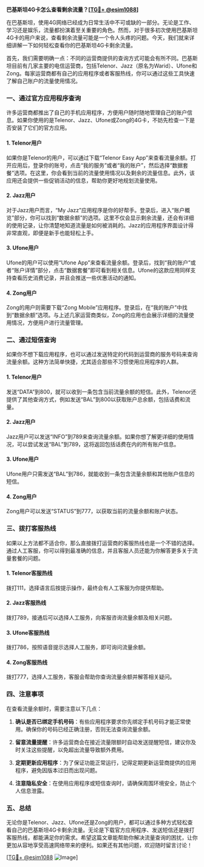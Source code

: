 **巴基斯坦4G卡怎么查看剩余流量？[[TG💪+ @esim1088](https://t.me/s/esim1088)]**

在巴基斯坦，使用4G网络已经成为日常生活中不可或缺的一部分。无论是工作、学习还是娱乐，流量都扮演着至关重要的角色。然而，对于很多初次使用巴基斯坦4G卡的用户来说，查看剩余流量可能是一个令人头疼的问题。今天，我们就来详细讲解一下如何轻松查看你的巴基斯坦4G卡剩余流量。

首先，我们需要明确一点：不同的运营商提供的查询方式可能会有所不同。巴基斯坦目前有几家主要的电信运营商，包括Telenor、Jazz（原名为Warid）、Ufone和Zong。每家运营商都有自己的应用程序或者客服热线，你可以通过这些工具快速了解自己账户的流量使用情况。

### **一、通过官方应用程序查询**

许多运营商都推出了自己的手机应用程序，方便用户随时随地管理自己的账户信息。如果你使用的是Telenor、Jazz、Ufone或Zong的4G卡，不妨先检查一下是否安装了它们的官方应用。

#### **1. Telenor用户**
如果你是Telenor的用户，可以通过下载“Telenor Easy App”来查看流量余额。打开应用后，登录你的账号，点击“我的服务”或者“我的账户”，然后选择“数据套餐”选项。在这里，你会看到当前的流量使用情况以及剩余的流量信息。此外，该应用还会提供一些促销活动的信息，帮助你更好地规划流量使用。

#### **2. Jazz用户**
对于Jazz用户而言，“My Jazz”应用程序是你的好帮手。登录后，进入“账户概览”部分，你可以找到“数据余额”的选项。这里不仅会显示剩余流量，还会有详细的使用记录，让你清楚地知道流量是如何被消耗的。Jazz的应用程序界面设计得非常直观，即便是新手也能轻松上手。

#### **3. Ufone用户**
Ufone的用户可以使用“Ufone App”来查看流量余额。登录后，找到“我的账户”或者“账户详情”部分，点击“数据套餐”即可看到相关信息。Ufone的这款应用同样支持查看历史消费记录，并且会推送一些优惠活动的通知。

#### **4. Zong用户**
Zong的用户则需要下载“Zong Mobile”应用程序。登录后，在“我的账户”中找到“数据余额”选项。与上述几家运营商类似，Zong的应用也会展示详细的流量使用情况，方便用户进行流量管理。

### **二、通过短信查询**

如果你不想下载应用程序，也可以通过发送特定的代码到运营商的服务号码来查询流量余额。这种方法简单快捷，尤其适合那些不习惯使用应用程序的人群。

#### **1. Telenor用户**
发送“DATA”到800，就可以收到一条包含当前流量余额的短信。此外，Telenor还提供了其他查询方式，例如发送“BAL”到800以获取账户总余额，包括话费和流量。

#### **2. Jazz用户**
Jazz用户可以发送“INFO”到789来查询流量余额。如果你想了解更详细的使用情况，可以尝试发送“BAL”到789，这将返回包括话费在内的所有账户信息。

#### **3. Ufone用户**
Ufone用户只需发送“BAL”到786，就能收到一条包含流量余额和其他账户信息的短信。

#### **4. Zong用户**
Zong用户可以发送“STATUS”到777，以获取当前的流量余额和账户状态。

### **三、拨打客服热线**

如果以上方法都不适合你，那么直接拨打运营商的客服热线也是一个不错的选择。通过人工客服，你可以得到最准确的信息，并且客服人员还能为你解答更多关于流量套餐的问题。

#### **1. Telenor客服热线**
拨打111，选择语言后按提示操作，最终会有人工客服为你提供帮助。

#### **2. Jazz客服热线**
拨打789，接通后可以选择人工服务，向客服咨询流量余额及相关问题。

#### **3. Ufone客服热线**
拨打786，按照语音提示选择人工服务，即可询问流量余额。

#### **4. Zong客服热线**
拨打777，选择人工服务，客服会帮助你查询流量余额并解答相关疑问。

### **四、注意事项**

在查看流量余额时，需要注意以下几点：

1. **确认是否已绑定手机号码**：有些应用程序要求你先绑定手机号码才能正常使用。确保你的号码已经正确注册，否则无法查询流量余额。
   
2. **留意流量提醒**：许多运营商会在接近流量限额时自动发送提醒短信，建议你及时关注这些提醒，以免超出流量导致额外费用。

3. **定期更新应用程序**：为了保证功能正常运行，记得定期更新运营商提供的应用程序，避免因版本过旧而出现问题。

4. **注意隐私安全**：在使用应用程序或短信查询时，请确保周围环境安全，防止个人信息泄露。

### **五、总结**

无论你是Telenor、Jazz、Ufone还是Zong的用户，都可以通过多种方式轻松查看自己的巴基斯坦4G卡剩余流量。无论是下载官方应用程序、发送短信还是拨打客服热线，都能满足你的需求。希望这篇文章能帮助你解决流量查询的困扰，让你更加从容地享受高速网络带来的便利。如果还有其他问题，欢迎随时留言讨论！

[[TG💪+ @esim1088](https://t.me/s/esim1088) ![Image](https://i.postimg.cc/4NQfJmqS/Snipaste-2025-05-13-00-14-12.png)]